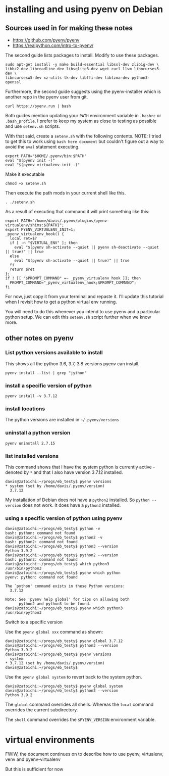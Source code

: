 # installing and using pyenv on Debian

## Sources used in for making these notes

* https://github.com/pyenv/pyenv
* https://realpython.com/intro-to-pyenv/

The second guide lists packages to install.  Modify to use these packages.

```
sudo apt-get install -y make build-essential libssl-dev zlib1g-dev \
libbz2-dev libreadline-dev libsqlite3-dev wget curl llvm libncurses5-dev \
libncursesw5-dev xz-utils tk-dev libffi-dev liblzma-dev python3-openssl
```

Furthermore, the second guide suggests using the pyenv-installer which is another repo in the pyenv user from git.

```
curl https://pyenv.run | bash
```

Both guides mention updating your `PATH` environment variable in `.bashrc` or `.bash_profile`.  I prefer to keep my system as close to testing as possible and use `setenv.sh` scripts.

With that said, create a `setenv.sh` with the following contents.  NOTE: I tried to get this to work using `bash here document` but couldn't figure out a way to avoid the `eval` statement executing. 

```
export PATH="$HOME/.pyenv/bin:$PATH"
eval "$(pyenv init -)"
eval "$(pyenv virtualenv-init -)"
```

Make it executable
```
chmod +x setenv.sh
```

Then execute the path mods in your current shell like this.

```
. ./setenv.sh
```

As a result of executing that command it will print something like this:


```
export PATH="/home/davis/.pyenv/plugins/pyenv-virtualenv/shims:${PATH}";
export PYENV_VIRTUALENV_INIT=1;
_pyenv_virtualenv_hook() {
  local ret=$?
  if [ -n "$VIRTUAL_ENV" ]; then
    eval "$(pyenv sh-activate --quiet || pyenv sh-deactivate --quiet || true)" || true
  else
    eval "$(pyenv sh-activate --quiet || true)" || true
  fi
  return $ret
};
if ! [[ "$PROMPT_COMMAND" =~ _pyenv_virtualenv_hook ]]; then
  PROMPT_COMMAND="_pyenv_virtualenv_hook;$PROMPT_COMMAND";
fi
```


For now, just copy it from your terminal and repaste it.  I'll update this tutorial when I revisit how to get a python virtual env running.


You will need to do this whenever you intend to use pyenv and a particular python setup.  We can edit this `setenv.sh` script further when we know more.  

## other notes on pyenv

### List python versions available to install

This shows all the python 3.6, 3.7, 3.8 versions pyenv can install.

```
pyenv install --list | grep "jython"
```

### install a specific version of python

```
pyenv install -v 3.7.12
```


### install locations

The python versions are installed in `~/.pyenv/versions`

### uninstall a python version

```
pyenv uninstall 2.7.15
```

### list installed versions

This command shows that I have the system python is currently active - denoted by `*` and that I also have version 3.7.12 installed.

```
davis@zatoichi:~/progs/eb_testy$ pyenv versions
* system (set by /home/davis/.pyenv/version)
  3.7.12
```

My installation of Debian does not have a `python2` installed.  So `python --version` does not work.  It does have a `python3` installed.

### using a specific version of python using pyenv

```
davis@zatoichi:~/progs/eb_testy$ python -v
bash: python: command not found
davis@zatoichi:~/progs/eb_testy$ python2 -v
bash: python2: command not found
davis@zatoichi:~/progs/eb_testy$ python3 --version
Python 3.9.2
davis@zatoichi:~/progs/eb_testy$ python2 --version
bash: python2: command not found
davis@zatoichi:~/progs/eb_testy$ which python3
/usr/bin/python3
davis@zatoichi:~/progs/eb_testy$ pyenv which python
pyenv: python: command not found

The `python' command exists in these Python versions:
  3.7.12

Note: See 'pyenv help global' for tips on allowing both
      python2 and python3 to be found.
davis@zatoichi:~/progs/eb_testy$ pyenv which python3
/usr/bin/python3
```

Switch to a specific version

Use the `pyenv global xxx` command as shown:

```
davis@zatoichi:~/progs/eb_testy$ pyenv global 3.7.12
davis@zatoichi:~/progs/eb_testy$ python3 --version
Python 3.9.2
davis@zatoichi:~/progs/eb_testy$ pyenv versions
  system
* 3.7.12 (set by /home/davis/.pyenv/version)
davis@zatoichi:~/progs/eb_testy$ 

```

Use the `pyenv global system` to revert back to the system python.

```
davis@zatoichi:~/progs/eb_testy$ pyenv global system
davis@zatoichi:~/progs/eb_testy$ python3 --version
Python 3.9.2
```

The `global` command overrides all shells.  Whereas the `local` command overrides the current subdirectory.

The `shell` command overrides the `$PYENV_VERSION` environment variable.

# virtual environments
FWIW, the document continues on to describe how to use pyenv, virtualenv, venv and pyenv-virtualenv

But this is sufficient for now 

